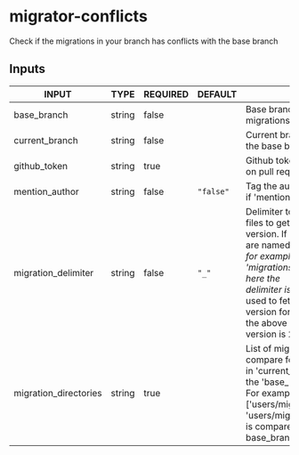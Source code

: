 # migrator-conflicts

Check if the migrations in your branch has conflicts with the base branch

## Inputs

<!-- AUTO-DOC-INPUT:START - Do not remove or modify this section -->

|         INPUT         |  TYPE  | REQUIRED |  DEFAULT  |                                                                                                                                                                            DESCRIPTION                                                                                                                                                                             |
|-----------------------|--------|----------|-----------|--------------------------------------------------------------------------------------------------------------------------------------------------------------------------------------------------------------------------------------------------------------------------------------------------------------------------------------------------------------------|
| base_branch           | string | false    |           | Base branch to compare current<br>migrations against                                                                                                                                                                                                                                                                                                               |
| current_branch        | string | false    |           | Current branch to compare against<br>the base branch                                                                                                                                                                                                                                                                                                               |
| github_token          | string | true     |           | Github token, required to comment<br>on pull requests                                                                                                                                                                                                                                                                                                              |
| mention_author        | string | false    | `"false"` | Tag the author in comment<br>if 'mention_author' is marked 'true'<br>                                                                                                                                                                                                                                                                                              |
| migration_delimiter   | string | false    | `"_"`     | Delimiter to use for the<br>files to get the migration<br>version. If your migrations files<br>are named with '_' delimiter,<br>for example 'migrations/20220702213559_initial_migration.sql' here the<br>delimiter is '_'. Delimiter is<br>used to fetch the migration<br>version for a file. In<br>the above example the migration<br>version is 20220702213559. |
| migration_directories | string | true     |           | List of migration directories to<br>compare for conflicts. Each directory<br>in 'current_branch' is compared against<br>the 'base_branch' for migration conflicts.<br>For example, if migration_directories =<br>['users/migrations', 'orders/migrations'], 'users/migrations' of current_branch<br>is compared against 'users/migrations' of<br>base_branch.      |

<!-- AUTO-DOC-INPUT:END -->
